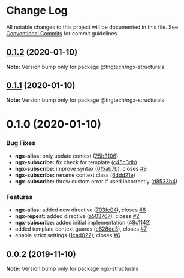 # Change Log

All notable changes to this project will be documented in this file.
See [Conventional Commits](https://conventionalcommits.org) for commit guidelines.

## [0.1.2](https://github.com/TNG/ngx-structurals/compare/@tngtech/ngx-structurals@0.1.1...@tngtech/ngx-structurals@0.1.2) (2020-01-10)

**Note:** Version bump only for package @tngtech/ngx-structurals





## [0.1.1](https://github.com/TNG/ngx-structurals/compare/@tngtech/ngx-structurals@0.1.0...@tngtech/ngx-structurals@0.1.1) (2020-01-10)

**Note:** Version bump only for package @tngtech/ngx-structurals





# 0.1.0 (2020-01-10)


### Bug Fixes

* **ngx-alias:** only update context ([25b3106](https://github.com/TNG/ngx-structurals/commit/25b3106ff9beb3e04dd1a1f41b35554aa01a8d6f))
* **ngx-subscribe:** fix check for template ([c45c3db](https://github.com/TNG/ngx-structurals/commit/c45c3db6a09a28d776a1ef9241bd3b9449beffcf))
* **ngx-subscribe:** improve syntax ([0f5ab7b](https://github.com/TNG/ngx-structurals/commit/0f5ab7b57a9110f92f7cc366a67c01ae202a59a1)), closes [#9](https://github.com/TNG/ngx-structurals/issues/9)
* **ngx-subscribe:** rename context class ([6ddd21e](https://github.com/TNG/ngx-structurals/commit/6ddd21ed0666aad86562a23f18d3c8e1a74a0866))
* **ngx-subscribe:** throw custom error if used incorrectly ([d8533b4](https://github.com/TNG/ngx-structurals/commit/d8533b46576b380de8c0607fcdfb8143a3177178))


### Features

* **ngx-alias:** added new directive ([703fc04](https://github.com/TNG/ngx-structurals/commit/703fc04fc09d617611e8d72b9ec77ce617b4925c)), closes [#8](https://github.com/TNG/ngx-structurals/issues/8)
* **ngx-repeat:** added directive ([a503767](https://github.com/TNG/ngx-structurals/commit/a50376733bc32723246340b68ff849893c281d66)), closes [#2](https://github.com/TNG/ngx-structurals/issues/2)
* **ngx-subscribe:** added initial implementation ([48c1142](https://github.com/TNG/ngx-structurals/commit/48c114207f1e1d21024fceaf6dfc697eb86741e5))
* added template context guards ([e628dd3](https://github.com/TNG/ngx-structurals/commit/e628dd331b3a0b2c6775dc1848133c566321933e)), closes [#7](https://github.com/TNG/ngx-structurals/issues/7)
* enable strict settings ([1cad022](https://github.com/TNG/ngx-structurals/commit/1cad022d7bf2cb76e61db6cef97008fb0f093274)), closes [#6](https://github.com/TNG/ngx-structurals/issues/6)





## 0.0.2 (2019-11-10)

**Note:** Version bump only for package ngx-structurals
